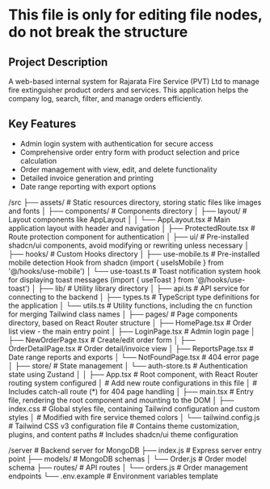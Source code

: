 # This file is only for editing file nodes, do not break the structure

## Project Description
A web-based internal system for Rajarata Fire Service (PVT) Ltd to manage fire extinguisher product orders and services. This application helps the company log, search, filter, and manage orders efficiently.

## Key Features
- Admin login system with authentication for secure access
- Comprehensive order entry form with product selection and price calculation
- Order management with view, edit, and delete functionality
- Detailed invoice generation and printing
- Date range reporting with export options

/src
├── assets/          # Static resources directory, storing static files like images and fonts
│
├── components/      # Components directory
│   ├── layout/     # Layout components like AppLayout
│   │   └── AppLayout.tsx # Main application layout with header and navigation
│   ├── ProtectedRoute.tsx # Route protection component for authentication
│   ├── ui/         # Pre-installed shadcn/ui components, avoid modifying or rewriting unless necessary
│
├── hooks/          # Custom Hooks directory
│   ├── use-mobile.ts # Pre-installed mobile detection Hook from shadcn (import { useIsMobile } from '@/hooks/use-mobile')
│   └── use-toast.ts  # Toast notification system hook for displaying toast messages (import { useToast } from '@/hooks/use-toast')
│
├── lib/            # Utility library directory
│   ├── api.ts     # API service for connecting to the backend
│   ├── types.ts   # TypeScript type definitions for the application
│   └── utils.ts   # Utility functions, including the cn function for merging Tailwind class names
│
├── pages/          # Page components directory, based on React Router structure
│   ├── HomePage.tsx        # Order list view - the main entry point
│   ├── LoginPage.tsx       # Admin login page
│   ├── NewOrderPage.tsx    # Create/edit order form
│   ├── OrderDetailPage.tsx # Order detail/invoice view
│   ├── ReportsPage.tsx     # Date range reports and exports
│   └── NotFoundPage.tsx    # 404 error page
│
├── store/          # State management
│   └── auth-store.ts # Authentication state using Zustand
│
│
├── App.tsx         # Root component, with React Router routing system configured
│                   # Add new route configurations in this file
│                   # Includes catch-all route (*) for 404 page handling
│
├── main.tsx        # Entry file, rendering the root component and mounting to the DOM
│
├── index.css       # Global styles file, containing Tailwind configuration and custom styles
│                   # Modified with fire service themed colors
│
└── tailwind.config.js  # Tailwind CSS v3 configuration file
                      # Contains theme customization, plugins, and content paths
                      # Includes shadcn/ui theme configuration

/server               # Backend server for MongoDB
├── index.js        # Express server entry point
├── models/         # MongoDB schemas
│   └── Order.js    # Order model schema
├── routes/         # API routes
│   └── orders.js   # Order management endpoints
└── .env.example    # Environment variables template